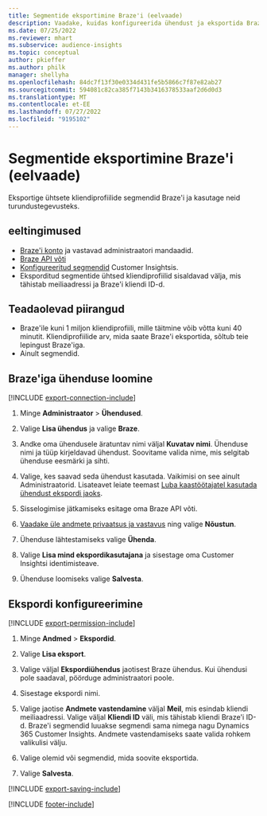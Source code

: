```yaml
---
title: Segmentide eksportimine Braze'i (eelvaade)
description: Vaadake, kuidas konfigureerida ühendust ja eksportida Braze'i.
ms.date: 07/25/2022
ms.reviewer: mhart
ms.subservice: audience-insights
ms.topic: conceptual
author: pkieffer
ms.author: philk
manager: shellyha
ms.openlocfilehash: 84dc7f13f30e0334d431fe5b5866c7f87e82ab27
ms.sourcegitcommit: 594081c82ca385f7143b3416378533aaf2d6d0d3
ms.translationtype: MT
ms.contentlocale: et-EE
ms.lasthandoff: 07/27/2022
ms.locfileid: "9195102"
---
```

# <a name="export-segments-to-braze-preview"></a>Segmentide eksportimine Braze'i (eelvaade)

Eksportige ühtsete kliendiprofiilide segmendid Braze'i ja kasutage neid turundustegevusteks.

## <a name="prerequisites"></a>eeltingimused

- [Braze'i konto](https://www.braze.com/) ja vastavad administraatori mandaadid.
- [Braze API võti](https://www.braze.com/docs/api/basics/)
- [Konfigureeritud segmendid](segments.md) Customer Insightsis.
- Eksporditud segmentide ühtsed kliendiprofiilid sisaldavad välja, mis tähistab meiliaadressi ja Braze'i kliendi ID-d.

## <a name="known-limitations"></a>Teadaolevad piirangud

- Braze'ile kuni 1 miljon kliendiprofiili, mille täitmine võib võtta kuni 40 minutit. Kliendiprofiilide arv, mida saate Braze'i eksportida, sõltub teie lepingust Braze'iga.
- Ainult segmendid.

## <a name="set-up-connection-to-braze"></a>Braze'iga ühenduse loomine

[!INCLUDE [export-connection-include](includes/export-connection-admn.md)]

1. Minge **Administraator** > **Ühendused**.

1. Valige **Lisa ühendus** ja valige **Braze**.

1. Andke oma ühendusele äratuntav nimi väljal **Kuvatav nimi**. Ühenduse nimi ja tüüp kirjeldavad ühendust. Soovitame valida nime, mis selgitab ühenduse eesmärki ja sihti.

1. Valige, kes saavad seda ühendust kasutada. Vaikimisi on see ainult Administraatorid. Lisateavet leiate teemast [Luba kaastöötajatel kasutada ühendust ekspordi jaoks](connections.md#allow-contributors-to-use-a-connection-for-exports).

1. Sisselogimise jätkamiseks esitage oma Braze API võti.

1. [Vaadake üle andmete privaatsus ja vastavus](connections.md#data-privacy-and-compliance) ning valige **Nõustun**.

1. Ühenduse lähtestamiseks valige **Ühenda**.

1. Valige **Lisa mind ekspordikasutajana** ja sisestage oma Customer Insightsi identimisteave.

1. Ühenduse loomiseks valige **Salvesta**.

## <a name="configure-an-export"></a>Ekspordi konfigureerimine

[!INCLUDE [export-permission-include](includes/export-permission.md)]

1. Minge **Andmed** > **Ekspordid**.

1. Valige **Lisa eksport**.

1. Valige väljal **Ekspordiühendus** jaotisest Braze ühendus. Kui ühendusi pole saadaval, pöörduge administraatori poole.

1. Sisestage ekspordi nimi.

1. Valige jaotise **Andmete vastendamine** väljal **Meil**, mis esindab kliendi meiliaadressi. Valige väljal **Kliendi ID** väli, mis tähistab kliendi Braze'i ID-d. Braze'i segmendid luuakse segmendi sama nimega nagu Dynamics 365 Customer Insights. Andmete vastendamiseks saate valida rohkem valikulisi välju.

1. Valige olemid või segmendid, mida soovite eksportida.

1. Valige **Salvesta**.

[!INCLUDE [export-saving-include](includes/export-saving.md)]

[!INCLUDE [footer-include](includes/footer-banner.md)]

